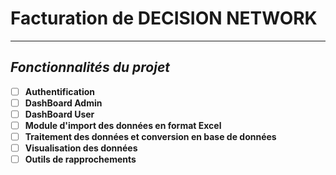 # Facturation de DECISION NETWORK

---

## ***Fonctionnalités du projet***

- [ ] **Authentification**
- [ ] **DashBoard Admin**
- [ ] **DashBoard User**
- [ ] **Module d'import des données en format Excel**
- [ ] **Traitement des données et conversion en base de données**
- [ ] **Visualisation des données**
- [ ] **Outils de rapprochements**
